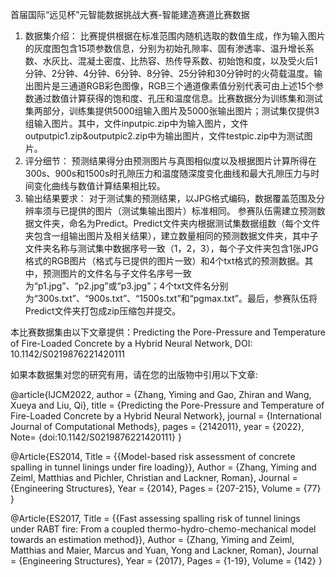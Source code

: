 
首届国际“远见杯”元智能数据挑战大赛-智能建造赛道比赛数据

1. 数据集介绍：
    比赛提供根据在标准范围内随机选取的数值生成，作为输入图片的灰度图包含15项参数信息，分别为初始孔隙率、固有渗透率、温升增长系数、水灰比、混凝土密度、比热容、热传导系数、初始饱和度，以及受火后1分钟、2分钟、4分钟、6分钟、8分钟、25分钟和30分钟时的火荷载温度。输出图片是三通道RGB彩色图像，RGB三个通道像素值分别代表可由上述15个参数通过数值计算获得的饱和度、孔压和温度信息。比赛数据分为训练集和测试集两部分，训练集提供5000组输入图片及5000张输出图片；测试集仅提供3组输入图片。其中，文件inputpic.zip中为输入图片，文件outputpic1.zip&outputpic2.zip中为输出图片，文件testpic.zip中为测试图片。
2. 评分细节：
    预测结果得分由预测图片与真图相似度以及根据图片计算所得在300s、900s和1500s时孔隙压力和温度随深度变化曲线和最大孔隙压力与时间变化曲线与数值计算结果相比较。
3. 输出结果要求：
    对于测试集的预测结果，以JPG格式编码，数据覆盖范围及分辨率须与已提供的图片（测试集输出图片）标准相同。
参赛队伍需建立预测数据文件夹，命名为Predict。Predict文件夹内根据测试集数据组数（每个文件夹包含一组输出图片及相关结果），建立数量相同的预测数据文件夹，其中子文件夹名称与测试集中数据序号一致（1，2，3），每个子文件夹包含1张JPG格式的RGB图片（格式与已提供的图片一致）和4个txt格式的预测数据。其中，预测图片的文件名与子文件名序号一致为“p1.jpg”、“p2.jpg”或“p3.jpg”；4个txt文件名分别为“300s.txt”、“900s.txt”、“1500s.txt”和“pgmax.txt”。最后，参赛队伍将Predict文件夹打包成zip压缩包并提交。

本比赛数据集由以下文章提供：Predicting the Pore-Pressure and Temperature of Fire-Loaded Concrete by a Hybrid Neural Network, DOI: 10.1142/S0219876221420111

如果本数据集对您的研究有用，请在您的出版物中引用以下文章:

@article{IJCM2022,
author = {Zhang, Yiming and Gao, Zhiran and Wang, Xueya and Liu, Qi},
title = {Predicting the Pore-Pressure and Temperature of Fire-Loaded Concrete by a Hybrid Neural Network},
journal = {International Journal of Computational Methods},
pages = {2142011},
year = {2022},
 Note= {doi:10.1142/S0219876221420111}
}

@Article{ES2014,
  Title                    = {{Model-based risk assessment of concrete spalling in tunnel linings under fire loading}},
  Author                   = {Zhang, Yiming and Zeiml, Matthias and Pichler, Christian and Lackner, Roman},
  Journal                  = {Engineering Structures},
  Year                     = {2014},
  Pages                    = {207-215},
  Volume                   = {77}
}

@Article{ES2017,
  Title                    = {{Fast assessing spalling risk of tunnel linings under RABT fire: From a coupled thermo-hydro-chemo-mechanical model towards an estimation method}},
  Author                   = {Zhang, Yiming and Zeiml, Matthias and Maier, Marcus and Yuan, Yong and Lackner, Roman},
  Journal                  = {Engineering Structures},
  Year                     = {2017},
  Pages                    = {1-19},
  Volume                   = {142}
}
